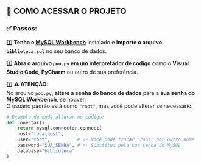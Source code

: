 ## 🚀 COMO ACESSAR O PROJETO

### ✅ Passos:

1️⃣ **Tenha o [MySQL Workbench](https://www.mysql.com/products/workbench/)** instalado e **importe o arquivo `biblioteca.sql`** no seu banco de dados.

2️⃣ **Abra o arquivo `poo.py` em um interpretador de código** como o **Visual Studio Code**, **PyCharm** ou outro de sua preferência.

3️⃣ **⚠️ ATENÇÃO:**  
   No arquivo `poo.py`, **altere a senha do banco de dados** para a **sua senha do MySQL Workbench**, se houver.  
   O usuário padrão está como `"root"`, mas você pode alterar se necessário.

```python
# Exemplo de onde alterar no código:
def conectar():
    return mysql.connector.connect(
    host="localhost",
    user="root",          # <- Você pode trocar "root" por outro nome
    password="SUA_SENHA", # <- Substitua pela sua senha do MySQL
    database="biblioteca"
)
